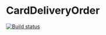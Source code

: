 # CardDeliveryOrder
[![Build status](https://ci.appveyor.com/api/projects/status/kso4nft6vbpwpe5r?svg=true)](https://ci.appveyor.com/project/Berger097/carddeliveryorder)
